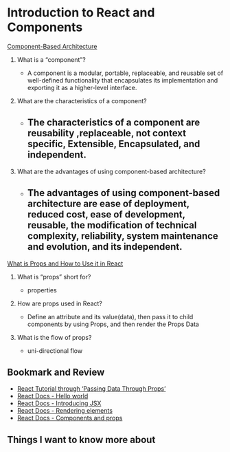 # Introduction to React and Components

[Component-Based Architecture](https://www.tutorialspoint.com/software_architecture_design/component_based_architecture.htm)

1. What is a “component”?

    - A component is a modular, portable, replaceable, and reusable set of well-defined functionality that encapsulates its implementation and exporting it as a higher-level interface.
    
2. What are the characteristics of a component?

    - The characteristics of a component are reusability ,replaceable, not context specific, Extensible, Encapsulated, and independent.
        - 

3. What are the advantages of using component-based architecture?

    - The advantages of using component-based architecture are ease of deployment, reduced cost, ease of development, reusable, the modification of technical complexity, reliability, system maintenance and evolution, and its independent.
        - 

[What is Props and How to Use it in React](https://itnext.io/what-is-props-and-how-to-use-it-in-react-da307f500da0#:~:text=%E2%80%9CProps%E2%80%9D%20is%20a%20special%20keyword,way%20from%20parent%20to%20child)

1. What is “props” short for?

    - properties 
    
2. How are props used in React?

    - Define an attribute and its value(data), then pass it to child components by using Props, and then render the Props Data

    
3. What is the flow of props?

    - uni-directional flow


## Bookmark and Review
- [React Tutorial through ‘Passing Data Through Props’](https://reactjs.org/tutorial/tutorial.html)
- [React Docs - Hello world](https://reactjs.org/docs/hello-world.html)
- [React Docs - Introducing JSX](https://reactjs.org/docs/introducing-jsx.html)
- [React Docs - Rendering elements](https://reactjs.org/docs/rendering-elements.html)
- [React Docs - Components and props](https://reactjs.org/docs/components-and-props.html)

## Things I want to know more about
